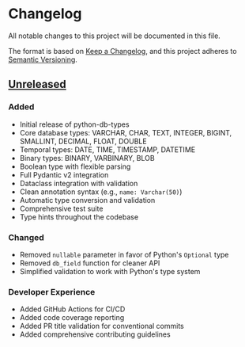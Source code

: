 # Changelog

All notable changes to this project will be documented in this file.

The format is based on [Keep a Changelog](https://keepachangelog.com/en/1.0.0/),
and this project adheres to [Semantic Versioning](https://semver.org/spec/v2.0.0.html).

## [Unreleased]

### Added
- Initial release of python-db-types
- Core database types: VARCHAR, CHAR, TEXT, INTEGER, BIGINT, SMALLINT, DECIMAL, FLOAT, DOUBLE
- Temporal types: DATE, TIME, TIMESTAMP, DATETIME
- Binary types: BINARY, VARBINARY, BLOB
- Boolean type with flexible parsing
- Full Pydantic v2 integration
- Dataclass integration with validation
- Clean annotation syntax (e.g., `name: Varchar(50)`)
- Automatic type conversion and validation
- Comprehensive test suite
- Type hints throughout the codebase

### Changed
- Removed `nullable` parameter in favor of Python's `Optional` type
- Removed `db_field` function for cleaner API
- Simplified validation to work with Python's type system

### Developer Experience
- Added GitHub Actions for CI/CD
- Added code coverage reporting
- Added PR title validation for conventional commits
- Added comprehensive contributing guidelines

[Unreleased]: https://github.com/gurmeetsaran/python-db-types/commits/main
